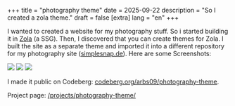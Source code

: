 +++
title = "photography theme"
date = 2025-09-22
description = "So I created a zola theme."
draft = false
[extra]
lang = "en"
+++

I wanted to created a website for my photography stuff. So i started building it in [Zola](https://www.getzola.org/) (a SSG). Then, I discovered that you can create themes for Zola. I built the site as a separate theme and imported it into a different repository for my photography site ([simplesnap.de](https://simplesnap.de)).
Here are some Screenshots:

![](/img/photography-theme/screenshot_1.png)
![](/img/photography-theme/screenshot_2.png)
![](/img/photography-theme/screenshot_3.png)

I made it public on Codeberg: [codeberg.org/arbs09/photography-theme](https://codeberg.org/arbs09/photography-theme).

Project page: [/projects/photography-theme/](/projects/photography-theme/)
